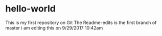 # hello-world
This is my first repository on Git
The Readme-edits is the first branch of master
i am editing this on 9/29/2017 10:42am
